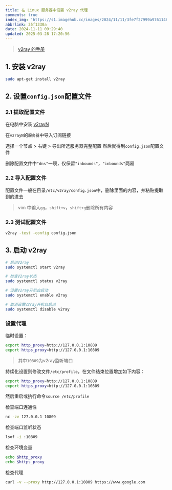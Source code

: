 ```yaml
---
title: 在 Linux 服务器中设置 v2ray 代理
comments: true
index_img: 'https://s1.imagehub.cc/images/2024/11/11/3fe7f27999a9761146e8719ad5639b5e.png'
abbrlink: 35f1330a
date: 2024-11-11 09:29:40
updated: 2025-03-28 17:20:56
---
```


> [v2ray 的手册 ](https://www.atzlinux.com/doc/v/v2ray/)

## 1. 安装 v2ray
```sh
sudo apt-get install v2ray
```

## 2. 设置`config.json`配置文件

### 2.1 提取配置文件

在电脑中安装 [v2rayN](https://github.com/2dust/v2rayN)

在`v2rayN`的`服务器`中导入订阅链接

选择一个节点 > 右键 > 导出所选服务器完整配置 然后就得到`config.json`配置文件

删除配置文件中`"dns"`一项，仅保留`"inbounds"`，`"inbounds"`两厢

### 2.2 导入配置文件

配置文件一般在目录`/etc/v2ray/config.json`中，删除里面的内容，并粘贴提取到的进去

> vim 中输入`gg`，`shift+v`，`shift+g`删除所有内容

### 2.3 测试配置文件

```sh
v2ray -test -config config.json
```

## 3. 启动 v2ray

```sh
# 启动V2ray
sudo systemctl start v2ray

# 检查V2ray状态
sudo systemctl status v2ray

# 设置V2ray开机自启动
sudo systemctl enable v2ray

# 取消设置V2ray开机自启动
sudo systemctl disable v2ray
```

### 设置代理

临时设置：

```sh
export http_proxy=http://127.0.0.1:10809
export https_proxy=http://127.0.0.1:10809
```

> 其中`10809`为v2ray监听端口

持续化设置则修改文件`/etc/profile`，在文件结束位置增加如下内容：

```sh
export http_proxy=http://127.0.0.1:10809
export https_proxy=http://127.0.0.1:10809
```

然后重启或执行命令`source /etc/profile`

检查端口连通性

```sh
nc -zv 127.0.0.1 10809
```

检查端口监听状态

```sh
lsof -i :10809
```

检查环境变量

```sh
echo $http_proxy
echo $https_proxy
```

检查代理

```sh
curl -v --proxy http://127.0.0.1:10809 https://www.google.com
```